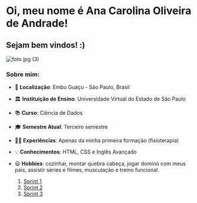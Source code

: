 # Oi, meu nome é Ana Carolina Oliveira de Andrade! 

## Sejam bem vindos! :)

![foto jpg (3)](https://github.com/user-attachments/assets/b239687f-16ff-4799-b217-a4cf6a09cb99)

### Sobre mim:
        
* 📍 __Localização__: Embu Guaçu - São Paulo, Brasil
* 🏛️ __Instituição de Ensino__: Universidade Virtual do Estado de São Paulo 
* 📚 __Curso__: Ciência de Dados
* 🎓 __Semestre Atual__: Terceiro semestre 
* 👩‍💼 __Experiências__: Apenas da minha primeira formação (fisioterapia)
* 💡 __Conhecimentos__: HTML, CSS e Inglês Avançado
* 😃 __Hobbies__: cozinhar, montar quebra cabeça, jogar dominó com meus pais, assistir séries e filmes, musculação e treino funcional.

  1. [Sprint 1](https://github.com/AnaAndrade03/PB-Compass/tree/main/Sprint_1)
  2. [Sprint 2](https://github.com/AnaAndrade03/PB-Compass/tree/main/Sprint_2)
  3. [Sprint 3](https://github.com/AnaAndrade03/PB-Compass/tree/main/Sprint_3)

